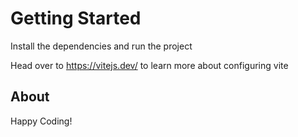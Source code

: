 # Getting Started
Install the dependencies and run the project



Head over to https://vitejs.dev/ to learn more about configuring vite

## About

Happy Coding!

